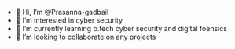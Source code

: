 - 👋 Hi, I’m @Prasanna-gadbail
- 👀 I’m interested in cyber security
- 🌱 I’m currently learning b.tech cyber security and digital foensics
- 💞️ I’m looking to collaborate on any projects


<!---
Prasanna-gadbail/Prasanna-gadbail is a ✨ special ✨ repository because its `README.md` (this file) appears on your GitHub profile.
You can click the Preview link to take a look at your changes.
--->
